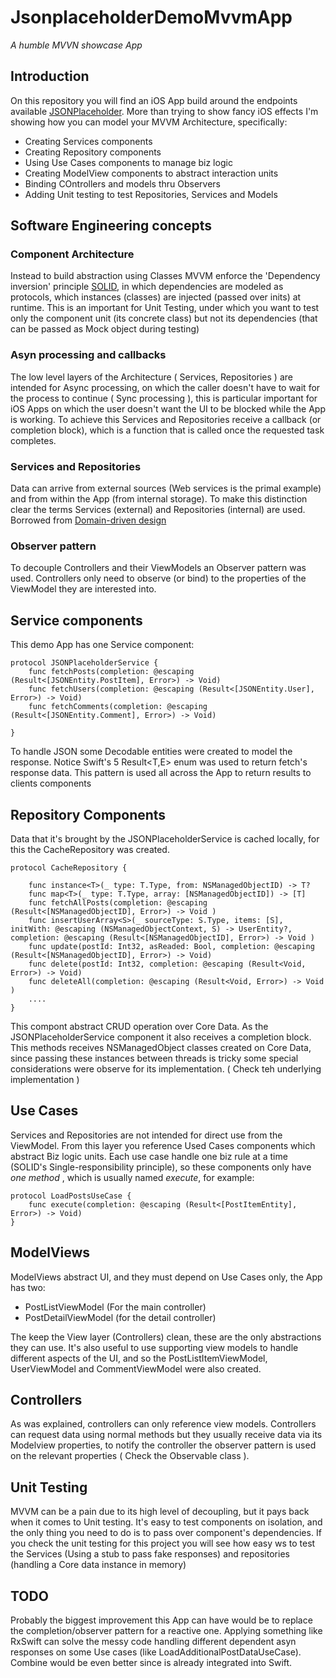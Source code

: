 # JsonplaceholderDemoMvvmApp
*A humble MVVN showcase App*

## Introduction

On this repository you will find an iOS App build around the endpoints available [JSONPlaceholder](https://jsonplaceholder.typicode.com/). More than trying to show fancy iOS effects I'm showing how you can model your MVVM Architecture, specifically: 

- Creating Services components 
- Creating Repository components 
- Using Use Cases components to manage biz logic
- Creating ModelView components to abstract interaction units 
- Binding COntrollers and models thru Observers 
- Adding Unit testing to test Repositories, Services and Models

## Software Engineering concepts

### Component Architecture

Instead to build abstraction using Classes MVVM enforce the 'Dependency inversion' principle [SOLID](https://en.wikipedia.org/wiki/SOLID), in which dependencies are modeled as protocols, which instances (classes) are injected (passed over inits) at runtime. This is an important for Unit Testing, under which you want to test only the component unit (its concrete class) but not its dependencies (that can be passed as Mock object during testing)

### Asyn processing and callbacks 

The low level layers of the Architecture ( Services, Repositories ) are intended for Async processing, on which the caller doesn't have to wait for the process to continue ( Sync processing ), this is particular important for iOS Apps on which the user doesn't want the UI to be blocked while the App is working. To achieve this Services and Repositories receive a callback (or completion block), which is a function that is called once the requested task completes. 

### Services and Repositories 

Data can arrive from external sources (Web services is the primal example) and from within the App (from internal storage). To make this distinction clear the terms Services (external) and Repositories (internal) are used. Borrowed from [Domain-driven design](https://en.wikipedia.org/wiki/Domain-driven_design)

### Observer pattern 

To decouple Controllers and their ViewModels an Observer pattern was used. Controllers only need to observe (or bind) to the properties of the ViewModel they are interested into.

## Service components 

This demo App has one Service component:

```
protocol JSONPlaceholderService {
    func fetchPosts(completion: @escaping (Result<[JSONEntity.PostItem], Error>) -> Void)
    func fetchUsers(completion: @escaping (Result<[JSONEntity.User], Error>) -> Void)
    func fetchComments(completion: @escaping (Result<[JSONEntity.Comment], Error>) -> Void)

}
```

To handle JSON some Decodable entities were created to model the response. Notice Swift's 5 Result<T,E> enum was used to return fetch's response data. This pattern is used all across the App to return results to clients components 

## Repository Components 

Data that it's brought by the JSONPlaceholderService is cached locally, for this the CacheRepository was created. 

```
protocol CacheRepository {
    
    func instance<T>(_ type: T.Type, from: NSManagedObjectID) -> T?
    func map<T>(_ type: T.Type, array: [NSManagedObjectID]) -> [T]
    func fetchAllPosts(completion: @escaping (Result<[NSManagedObjectID], Error>) -> Void )
    func insertUserArray<S>(_ sourceType: S.Type, items: [S], initWith: @escaping (NSManagedObjectContext, S) -> UserEntity?, completion: @escaping (Result<[NSManagedObjectID], Error>) -> Void )
    func update(postId: Int32, asReaded: Bool, completion: @escaping (Result<[NSManagedObjectID], Error>) -> Void)
    func delete(postId: Int32, completion: @escaping (Result<Void, Error>) -> Void)
    func deleteAll(completion: @escaping (Result<Void, Error>) -> Void )
    ....
}
```

This compont abstract CRUD operation over Core Data. As the JSONPlaceholderService component it also receives a completion block. This methods receives NSManagedObject classes created on Core Data, since passing these instances between threads is tricky some special considerations were observe for its implementation. ( Check teh underlying implementation )

## Use Cases 

Services and Repositories are not intended for direct use from the ViewModel. From this layer you reference Used Cases components which abstract Biz logic units. Each use case handle one biz rule at a time (SOLID's Single-responsibility principle), so these components only have *one method* , which is usually named *execute*, for example:

```
protocol LoadPostsUseCase {
    func execute(completion: @escaping (Result<[PostItemEntity], Error>) -> Void)
}
``` 

## ModelViews

ModelViews abstract UI, and they must depend on Use Cases only, the App has two:

- PostListViewModel (For the main controller)
- PostDetailViewModel (for the detail controller)

The keep the View layer (Controllers) clean, these are the only abstractions they can use. It's also useful to use supporting view models to handle different aspects of the UI, and so the PostListItemViewModel, UserViewModel and CommentViewModel were also created. 

## Controllers

As was explained, controllers can only reference view models. Controllers can request data using normal methods but they usually receive data via its Modelview properties, to notify the controller the observer pattern is used on the relevant properties ( Check the Observable class ). 

## Unit Testing

MVVM can be a pain due to its high level of decoupling, but it pays back when it comes to Unit testing. It's easy to test components on isolation, and the only thing you need to do is to pass over component's dependencies. If you check the unit testing for this project you will see how easy ws to test the Services (Using a stub to pass fake responses) and repositories (handling a Core data instance in memory)

## TODO

Probably the biggest improvement this App can have would be to replace the completion/observer pattern for a reactive one. Applying something like RxSwift can solve the messy code handling different dependent asyn responses on some Use cases (like LoadAdditionalPostDataUseCase). Combine would be even better since is already integrated into Swift.

